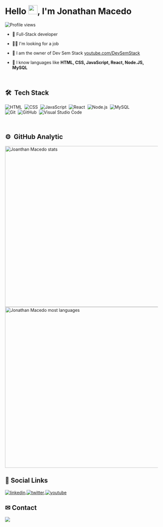 <h1 align="left">Hello <img src="https://raw.githubusercontent.com/kaueMarques/kaueMarques/master/hi.gif" height="30px">, I'm Jonathan Macedo </h1>


<p align="left"> <img src="https://komarev.com/ghpvc/?username=jonathanmacedo&color=blue" alt="Profile views" /> </p>

- 🧐 Full-Stack developer

- 🕵️‍♂️ I'm looking for a job

- 🎥 I am the owner of Dev Sem Stack [youtube.com/DevSemStack](https://www.youtube.com/channel/UCM1sUvS6bcJxab1QcSkV49g)

- 🤯 I know languages ​​like **HTML, CSS,  JavaScript, React, Node.JS, MySQL**

<br>

## 🛠 &nbsp;Tech Stack

![HTML](https://img.shields.io/badge/-HTML-05122A?style=flat&logo=HTML5)&nbsp;
![CSS](https://img.shields.io/badge/-CSS-05122A?style=flat&logo=CSS3&logoColor=1572B6)&nbsp;
![JavaScript](https://img.shields.io/badge/-JavaScript-05122A?style=flat&logo=javascript)&nbsp;
![React](https://img.shields.io/badge/-React-05122A?style=flat&logo=react)&nbsp;
![Node.js](https://img.shields.io/badge/-Node.js-05122A?style=flat&logo=node.js)&nbsp;
![MySQL](https://img.shields.io/badge/-MySQL-05122A?style=flat&logo=mysql)&nbsp;    
![Git](https://img.shields.io/badge/-Git-05122A?style=flat&logo=git)&nbsp;
![GitHub](https://img.shields.io/badge/-GitHub-05122A?style=flat&logo=github)&nbsp;
![Visual Studio Code](https://img.shields.io/badge/-Visual%20Studio%20Code-05122A?style=flat&logo=visual-studio-code&logoColor=007ACC)&nbsp;

<br>
                                                                                                                                                                                          
## ⚙️ &nbsp;GitHub Analytic

<p align="left">
<img width="530em" src="https://github-readme-stats.vercel.app/api?username=jonathanmacedo&show_icons=true&theme=vision-friendly-dark" alt="Joanthan Macedo stats"/>
<img width="530em" src="https://github-readme-stats.vercel.app/api/top-langs/?username=jonathanmacedo&layout=compact&theme=vision-friendly-dark" alt="Jonathan Macedo most languages"/>    
<br>

## 📱 Social Links

<a href="https://www.linkedin.com/in/jonathan-macedo-10182b274/" target="_blank">
  <img align="center" src="https://img.shields.io/badge/-JonathanMacedo-05122A?style=flat&logo=linkedin" alt="linkedin"/>
</a>                                                                                                                                                                                      

<a href="https://twitter.com/Dev_Jonathanm" target="_blank">
  <img align="center" src="https://img.shields.io/badge/-Jonathan Macedo-05122A?style=flat&logo=twitter" alt="twitter"/>  
</a>

<a href="https://youtube.com/@devsemstack?si=xfLoSYDIjLWNXHXS" target="_blank">
 <img align="center" src="https://img.shields.io/badge/-Dev Sem Stack-05122A?style=flat&logo=youtube" alt="youtube"/>
</a>  
                                                                                                                                                                                          


## ✉ Contact
                                                                                                                                                                                          
<a href = "mailto:devsemstackcontato@gmail.com">
<img align="center" src="https://img.shields.io/badge/-Dev Sem Stack-05122A?style=flat&logo=gmail" target="_blank">
</a>                                                                                                                                                                                                                                                                                                                                                                                   

                                                                                                                                                                                                                                                                                                                                                                                 



